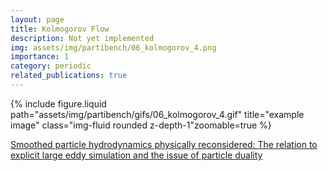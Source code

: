 ```yaml
---
layout: page
title: Kolmogorov Flow
description: Not yet implemented
img: assets/img/partibench/06_kolmogorov_4.png
importance: 1
category: periodic
related_publications: true
---
```


{% include figure.liquid path="assets/img/partibench/gifs/06_kolmogorov_4.gif" title="example image" class="img-fluid rounded z-depth-1"zoomable=true  %}

[Smoothed particle hydrodynamics physically reconsidered: The relation to explicit large eddy simulation and the issue of particle duality](https://www.researchgate.net/publication/365096609_Smoothed_particle_hydrodynamics_physically_reconsidered_The_relation_to_explicit_large_eddy_simulation_and_the_issue_of_particle_duality)
